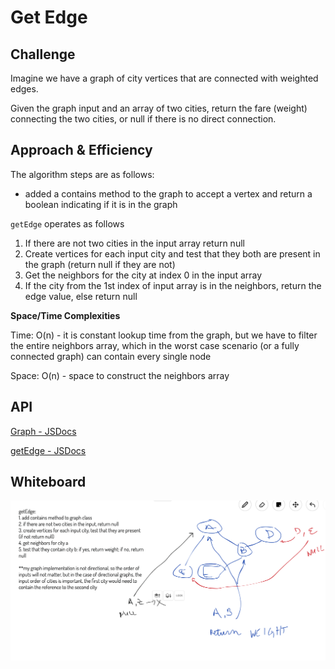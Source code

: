 # Get Edge

## Challenge
Imagine we have a graph of city vertices that are connected with weighted edges.

Given the graph input and an array of two cities, return the fare (weight) connecting
the two cities, or null if there is no direct connection.

## Approach & Efficiency
The algorithm steps are as follows:

- added a contains method to the graph to accept a vertex and return a boolean indicating if it is in the graph

`getEdge` operates as follows
1. If there are not two cities in the input array return null
2. Create vertices for each input city and test that they both are present in the graph (return null if they are not)
3. Get the neighbors for the city at index 0 in the input array
4. If the city from the 1st index of input array is in the neighbors, return the edge value, else return null

**Space/Time Complexities**

Time: O(n) - it is constant lookup time from the graph, but we have to filter the entire neighbors array, which in the worst case scenario (or a fully connected graph) can contain every single node

Space: O(n) - space to construct the neighbors array

## API

[Graph - JSDocs](https://annethor.github.io/data-structures-and-algorithms/out/graph.js.html)

[getEdge - JSDocs](https://annethor.github.io/data-structures-and-algorithms/out/getEdge.js.html)

## Whiteboard

![Whiteboard](./getEdge.png)
